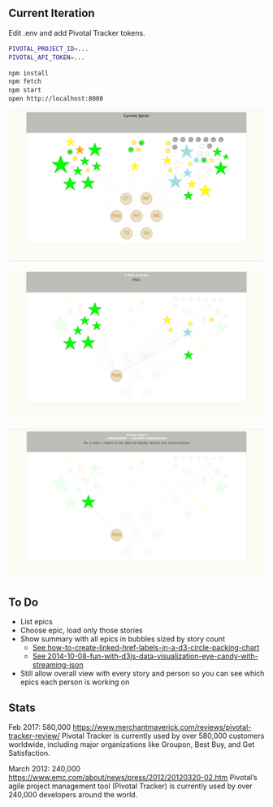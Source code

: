 ## Current Iteration

Edit .env and add Pivotal Tracker tokens.

```sh
PIVOTAL_PROJECT_ID=...
PIVOTAL_API_TOKEN=...
```

```sh
npm install
npm fetch
npm start
open http://localhost:8080
```

![](https://github.com/pmark/pivotal-current-d3-force/raw/master/static/images/screenshot1.png)

![](https://github.com/pmark/pivotal-current-d3-force/raw/master/static/images/screenshot2.png)

![](https://github.com/pmark/pivotal-current-d3-force/raw/master/static/images/screenshot3.png)


## To Do

- List epics
- Choose epic, load only those stories
- Show summary with all epics in bubbles sized by story count
  * [See how-to-create-linked-href-labels-in-a-d3-circle-packing-chart](http://stackoverflow.com/questions/22460816/how-to-create-linked-href-labels-in-a-d3-circle-packing-chart)
  * [See 2014-10-08-fun-with-d3js-data-visualization-eye-candy-with-streaming-json](https://www.pubnub.com/blog/2014-10-08-fun-with-d3js-data-visualization-eye-candy-with-streaming-json/)
- Still allow overall view with every story and person so you can see which epics
  each person is working on

## Stats


Feb 2017:  580,000
https://www.merchantmaverick.com/reviews/pivotal-tracker-review/
Pivotal Tracker is currently used by over 580,000 customers worldwide, including major organizations like Groupon, Best Buy, and Get Satisfaction. 


March 2012:  240,000
https://www.emc.com/about/news/press/2012/20120320-02.htm
Pivotal’s agile project management tool (Pivotal Tracker) is currently used by over 240,000 developers around the world. 

